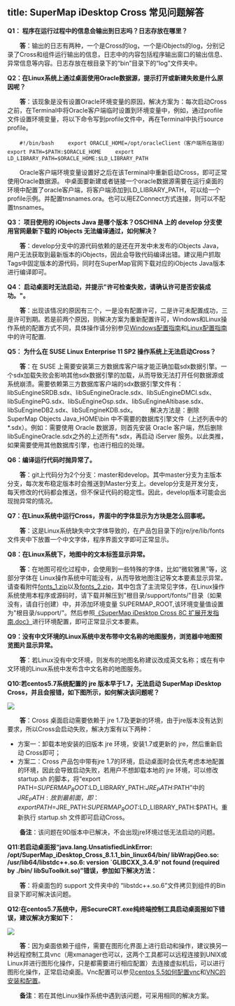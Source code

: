 title: SuperMap iDesktop Cross 常见问题解答
---
**Q1： 程序在运行过程中的信息会输出到日志吗？日志存放在哪里？**

　　**答**：输出的日志有两种，一个是Cross的log，一个是iObjects的log，分别记录了Cross和组件运行输出的信息，日志中的内容包括程序输出窗口的输出信息、异常信息等内容。日志存放在根目录下的“bin”目录下的“log”文件夹中。

**Q2：在Linux系统上通过桌面使用Oracle数据源，提示打开或新建失败是什么原因呢？**

　　**答**：该现象是没有设置Oracle环境变量的原因，解决方案为：每次启动Cross之前，在Terminal中将Oracle客户端临时设置到环境变量中，例如，通过profile文件设置环境变量，将以下命令写到profile文件中，再在Terminal中执行source profile。

　　`#!/bin/bash`
　　`export ORACLE_HOME=/opt/oracleClient（客户端所在路径）`
　　`export PATH=$PATH:$ORACLE_HOME`
　　`export LD_LIBRARY_PATH=$ORACLE_HOME:$LD_LIBRARY_PATH`

　　Oracle客户端环境变量设置好之后在该Terminal中重新启动Cross，即可正常使用Oracle数据源。
中桌面要新建或者链接一个oracle数据源需要在运行桌面的环境中配置了oracle客户端，将客户端添加到LD_LIBRARY_PATH，可以给一个profile示例。并配置tnsnames.ora。也可以用EZConnect方式连接，则可以不配置tnsnames。
 
**Q3： 项目使用的 iObjects Java 是哪个版本？OSCHINA 上的 develop 分支使用官网最新下载的 iObjects 无法编译通过，如何解决？**

　　**答**：develop分支中的源代码依赖的是还在开发中未发布的iObjects Java，用户无法获取到最新版本的iObjects，因此会导致代码编译出错。建议用户抓取Tags中固定版本的源代码，同时在SuperMap官网下载对应的iObjects Java版本进行编译即可。

**Q4： 启动桌面时无法启动，并提示"许可检查失败，请确认许可是否安装成功。"。**

　　**答**：出现该情况的原因有三个，一是没有配置许可，二是许可未配置成功，三是许可到期。若是前两个原因，则解决方案为重新配置许可，Windows和Linux操作系统的配置方式不同，具体操作请分别参见[Windows配置指南](http://git.oschina.net/supermap/SuperMap-iDesktop-Cross/blob/develop/SuperMap%20iDesktop%20Cross%20%E9%85%8D%E7%BD%AE%E6%8C%87%E5%8D%97&lsaquo;Windows%20%E7%AF%87/&rsaquo;.md?dir=0&filepath=SuperMap+iDesktop+Cross+%E9%85%8D%E7%BD%AE%E6%8C%87%E5%8D%97%28Windows+%E7%AF%87%29.md&oid=3710b6285443d7fd579b3024005bd2ea00d766ab&sha=00f388ee9ca8db2d0fc01f935b1adae511a5a6aa)和[Linux配置指南](http://git.oschina.net/supermap/SuperMap-iDesktop-Cross/blob/develop/SuperMap%20iDesktop%20Cross%20%E9%85%8D%E7%BD%AE%E6%8C%87%E5%8D%97&lsaquo;Linux%20%E7%AF%87&rsaquo;.md?dir=0&filepath=SuperMap+iDesktop+Cross+%E9%85%8D%E7%BD%AE%E6%8C%87%E5%8D%97%28Linux+%E7%AF%87%29.md&oid=8d10edcf1db38491ad05ec5925bfa17275194795&sha=00f388ee9ca8db2d0fc01f935b1adae511a5a6aa)中的许可配置.

**Q5： 为什么在 SUSE Linux Enterprise 11 SP2 操作系统上无法启动Cross？**

　　**答**：在 SUSE 上需要安装第三方数据库客户端才能正确加载sdx数据引擎。一个sdx加载失败会影响其他sdx数据引擎的加载，从而导致无法打开任何数据源或系统崩溃。需要依赖第三方数据库客户端的sdx数据引擎文件有：libSuEngineSRDB.sdx、libSuEngineOracle.sdx、libSuEngineDMCI.sdx、libSuEnginePG.sdx、libSuEngineOsp.sdx、libSuEngineAltibase.sdx、libSuEngineDB2.sdx、libSuEngineKDB.sdx。
　　解决方法是：删除 SuperMap Objects Java_HOME\bin 中不需要的数据库引擎文件（上述列表中的*.sdx）。例如：需要使用 Oracle 数据源，则首先安装 Oracle 客户端，然后删除 libSuEngineOracle.sdx之外的上述所有*.sdx，再启动 iServer 服务。以此类推，如果需要使用其他数据库引擎，也进行相应的处理。 

**Q6：编译运行代码时抛异常了。**

　　**答**：git上代码分为2个分支：master和develop。其中master分支为主版本分支，每次发布稳定版本时会推送到Master分支上。develop分支是开发分支，每天修改的代码都会推送，但不保证代码的稳定性。因此，develop版本可能会出现抛异常的情况。

**Q7：在Linux系统中运行Cross，界面中的字体显示为方块是怎么回事呢。**

　　**答**：这是Linux系统缺失中文字体导致的，在产品包目录下的jre/jre/lib/fonts文件夹中下放置一个中文字体，程序界面文字即可正常显示。

**Q8：在Linux系统下，地图中的文本标签显示异常。**

　　**答**：在地图可视化过程中，会使用到一些特殊的字体，比如“微软雅黑”等，这部分字体在 Linux操作系统中可能没有，从而导致地图注记等文本要素显示异常。请查看附件[fonts_1.zip](http://git.oschina.net/supermap/SuperMap-iDesktop-Cross/attach_files)以及[fonts_2.zip](http://git.oschina.net/supermap/SuperMap-iDesktop-Cross/attach_files)，其中包含了主流常见字体，在Linux操作系统使用本程序或源码时，请下载并解压到"根目录/support/fonts/"目录（如果没有，请自行创建）中，并添加环境变量 SUPERMAP_ROOT,该环境变量值设置为"根目录/support/"。然后参照[《SuperMap iDesktop Cross 8C 扩展开发指南.doc》](http://git.oschina.net/supermap/SuperMap-iDesktop-Cross)进行环境配置，即可正常显示文本要素。

**Q9：没有中文环境的Linux系统中发布带中文名称的地图服务，浏览器中地图预览图片显示异常。**

　　**答**：若Linux没有中文环境，则发布的地图名称建议改成英文名称；或在有中文环境的Linux系统中发布含中文名称的地图服务。

**Q10:若centos5.7系统配置的 jre 版本早于1.7，无法启动 SuperMap iDesktop Cross，并且会报错，如下图所示，如何解决该问题呢？**

  ![](img/jreError.png)

　　**答**：Cross 桌面启动需要依赖于 jre 1.7及更新的环境，由于jre版本没有达到要求，所以Cross会启动失败，解决方案有以下两种：

- 方案一：卸载本地安装的旧版本 jre 环境，安装1.7或更新的 jre，然后重新启动 Cross即可；
- 方案二：Cross 产品包中带有jre 1.7的环境，启动桌面时会优先考虑本地配置的环境，因此会导致启动失败，若用户不想卸载本地的 jre 环境，可以修改 startup.sh 的脚本，将“export PATH=$SUPERMAP_ROOT:$LD_LIBRARY_PATH:$JRE_PATH:$PATH”中的$JRE_PATH:放到最前面，即：export PATH=$JRE_PATH:$SUPERMAP_ROOT:$LD_LIBRARY_PATH:$PATH。重新执行 startup.sh 文件即可启动Cross。

　　**备注**：该问题在9D版本中已解决，不会出现jre环境过低无法启动的问题。

**Q11:若启动桌面报“java.lang.UnsatisfiedLinkError: /opt/SuperMap_iDesktop_Cross_8.1.1_bin_linux64/bin/ libWrapjGeo.so: /usr/lib64/libstdc++.so.6: version `GLIBCXX_3.4.9' not found (required by ./bin/ libSuToolkit.so)”错误，参加如下解决方法：**

　　**答**：将桌面包的 support 文件夹中的 “libstdc++.so.6”文件拷贝到组件的Bin目录下即可解决该问题。

**Q12:在centos5.7系统中，用SecureCRT.exe纯终端控制工具启动桌面报如下错误，建议解决方案如下：**

  ![](img/UIError.png)

　　**答**：因为桌面依赖于组件，需要在图形化界面上进行启动和操作，建议换另一种远程控制工具vnc（用xmanager也可以，这两个工具都可以远程连接到UNIX或Linux并进行图形化操作，只是都需要进行相应配置）去连接虚拟机后，可以进行图形化操作，正常启动桌面。Vnc配置可以参见[centos 5.5如何配置vnc](http://www.jb51.net/LINUXjishu/44494.html)和[VNC的安装和配置](http://www.cnblogs.com/jyzhao/p/5615448.html)。

　　**备注**：若在其他Linux操作系统中遇到该问题，可采用相同的解决方案。
